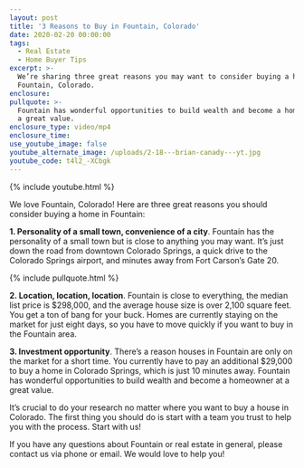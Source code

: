 ```yaml
---
layout: post
title: '3 Reasons to Buy in Fountain, Colorado'
date: 2020-02-20 00:00:00
tags:
  - Real Estate
  - Home Buyer Tips
excerpt: >-
  We’re sharing three great reasons you may want to consider buying a home in
  Fountain, Colorado.
enclosure:
pullquote: >-
  Fountain has wonderful opportunities to build wealth and become a homeowner at
  a great value.
enclosure_type: video/mp4
enclosure_time:
use_youtube_image: false
youtube_alternate_image: /uploads/2-18---brian-canady---yt.jpg
youtube_code: t4l2_-XCbgk
---
```


{% include youtube.html %}

We love Fountain, Colorado\! Here are three great reasons you should consider buying a home in Fountain:

**1\. Personality of a small town, convenience of a city**. Fountain has the personality of a small town but is close to anything you may want. It’s just down the road from downtown Colorado Springs, a quick drive to the Colorado Springs airport, and minutes away from Fort Carson’s Gate 20.

{% include pullquote.html %}

**2\. Location, location, location**. Fountain is close to everything, the median list price is $298,000, and the average house size is over 2,100 square feet. You get a ton of bang for your buck. Homes are currently staying on the market for just eight days, so you have to move quickly if you want to buy in the Fountain area.

**3\. Investment opportunity**. There’s a reason houses in Fountain are only on the market for a short time. You currently have to pay an additional $29,000 to buy a home in Colorado Springs, which is just 10 minutes away. Fountain has wonderful opportunities to build wealth and become a homeowner at a great value.

It’s crucial to do your research no matter where you want to buy a house in Colorado. The first thing you should do is start with a team you trust to help you with the process. Start with us\!

If you have any questions about Fountain or real estate in general, please contact us via phone or email. We would love to help you\!